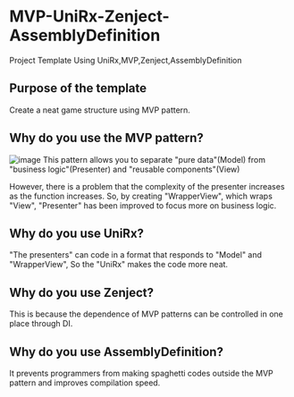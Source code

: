 # MVP-UniRx-Zenject-AssemblyDefinition
Project Template Using UniRx,MVP,Zenject,AssemblyDefinition

## Purpose of the template
Create a neat game structure using MVP pattern.

## Why do you use the MVP pattern?
![image](https://user-images.githubusercontent.com/44941601/163097139-92655787-c3bb-491f-8cb5-11ce1d3bb3fd.png)
This pattern allows you to separate "pure data"(Model) from "business logic"(Presenter) and "reusable components"(View)

However, there is a problem that the complexity of the presenter increases as the function increases.
So, by creating "WrapperView", which wraps "View", "Presenter" has been improved to focus more on business logic.

## Why do you use UniRx?
"The presenters" can code in a format that responds to "Model" and "WrapperView", So the "UniRx" makes the code more neat.

## Why do you use Zenject?
This is because the dependence of MVP patterns can be controlled in one place through DI.

## Why do you use AssemblyDefinition?
It prevents programmers from making spaghetti codes outside the MVP pattern and improves compilation speed.
